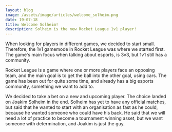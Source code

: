 ```yaml
---
layout: blog
image: /assets/image/articles/welcome_solheim.png
date: 19-07-18
title: Welcome Solheim!
description: Solheim is the new Rocket League 1v1 player!
---
```

When looking for players in different games, we decided to start small. Therefore, the 1v1 gamemode in Rocket League was where we started first. The game's main focus when talking about esports, is 3v3, but 1v1 still has a community. 

Rocket League is a game where one or more players face an opposing team, and the main goal is to get the ball into the other goal, using cars. The game has been out for quite some time, and already has a big esports community, something we want to add to.

We decided to take a bet on a new and upcoming player. The choice landed on Joakim Solheim in the end. Solheim has yet to have any official matches, but said that he wanted to start with an organisation as fast as he could, because he wanted someone who could have his back. He said that we will need a lot of practice to become a tournament winning asset, but we want someone with determination, and Joakim is just the guy.
